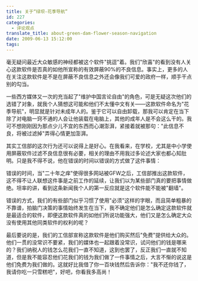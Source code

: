 ```yaml
---
title: 关于“绿坝-花季导航”
id: 227
categories:
  - 评论观点
translate_title: about-green-dam-flower-season-navigation
date: 2009-06-13 15:12:00
tags:
---
```


毫无疑问最近大众敏感的神经都被这个软件"挑逗"着。我们"欣喜"的看到没有人关心这款软件是否真的如他所宣称的有效屏蔽90%的不良信息。事实上，更多的人在关注这款软件是不是在屏蔽不良信息之外还会像我们可爱的政府一样，顺手干点别的勾当。

一些西方媒体又一次的充当起了"维护中国言论自由"的角色，可是无疑这次他们的选错了对象，就我个人猜想这可能和他们不太懂中文有关——这款软件命名为"花季导航"，明显就是针对未成年人的。鉴于它可以自由卸载，那我可以肯定在当下除了对电脑一窍不通的人会让他装载在电脑上，其他的成年人是不会这么干的。我可不想刚刚因为那点少儿不宜的东西而心潮澎湃，紧接着就被那句："此信息不良，将被过滤掉"弄得心情更加澎湃。

其实工信部的这次行为还可以说得上是好心。在我看来，在学校，尤其是中小学使用屏蔽软件过滤不良信息很有必要，相关的理由不用我过多论述大家也都心知肚明。只是我不得不说，他在错误的时间以错误的方式做了这件事情：

错误的时间，当"二十年之痒"使得很多网站被GFW之后，工信部推出这款软件，这不得不让人联想这件事是之前工作的延续，让我们以为某些部门真的要把事情做绝。坦率的讲，看到这条新闻我个人的第一反应就是这个软件能不能被"翻墙"。

错误的方式，我们的有些部门似乎习惯了使用"必须"这样的字眼，而且简单粗暴的不靠谱，拍脑门决策的事情始终发生在当下，我不确定他们是怎么确定这款软件就是最适合的软件，即便这款软件真的如他们所说功能强大，他们又是怎么确定大众没有使用其他同类软件的权利的呢？

最后要说的是，我们的工信部宣称这款软件是他们购买然后"免费"提供给大众的。他们一贯的没常识不要紧，我们的媒体也一起跟着没常识，试问他们的钱是哪来的？我们纳税人的钱怎么花我们一直不知道，这到也罢了，反正我们一直就不知道，但是我不能容忍他们花我们的钱为我们做了一件事情之后，大言不惭的说这是他们免费为我们做的。这就好比我借了你一百块钱然后告诉你："我不还你钱了，我请你吃一只雪糕吧"，好吧，你看我多高尚！

